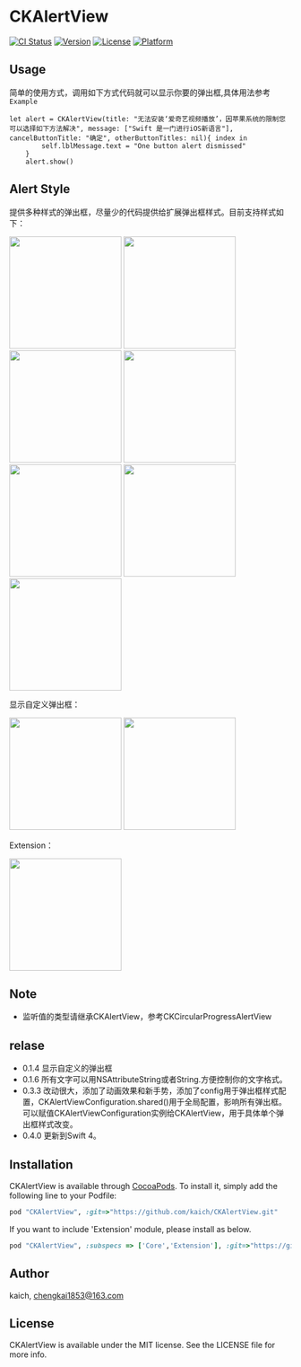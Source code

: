 # CKAlertView

[![CI Status](http://img.shields.io/travis/kaich/CKAlertView.svg?style=flat)](https://travis-ci.org/kaich/CKAlertView)
[![Version](https://img.shields.io/cocoapods/v/CKAlertView.svg?style=flat)](http://cocoapods.org/pods/CKAlertView)
[![License](https://img.shields.io/cocoapods/l/CKAlertView.svg?style=flat)](http://cocoapods.org/pods/CKAlertView)
[![Platform](https://img.shields.io/cocoapods/p/CKAlertView.svg?style=flat)](http://cocoapods.org/pods/CKAlertView)

## Usage

简单的使用方式，调用如下方式代码就可以显示你要的弹出框,具体用法参考`Example`

	let alert = CKAlertView(title: "无法安装‘爱奇艺视频播放’，因苹果系统的限制您可以选择如下方法解决", message: ["Swift 是一门进行iOS新语言"], cancelButtonTitle: "确定", otherButtonTitles: nil){ index in
            self.lblMessage.text = "One button alert dismissed"
        }
        alert.show()


## Alert Style

提供多种样式的弹出框，尽量少的代码提供给扩展弹出框样式。目前支持样式如下：  

<img src="./Screenshot/standard_one.png" width="200">
<img src="./Screenshot/standard_two.png" width="200">
<img src="./Screenshot/standard_multi.png" width="200">
<img src="./Screenshot/body_image.png" width="200">
<img src="./Screenshot/header_image.png" width="200">
<img src="./Screenshot/major_action.png" width="200">
<img src="./Screenshot/blue_cancel.png" width="200">

显示自定义弹出框：		

<img src="./Screenshot/custom_view.png" width="200">

<img src="./Screenshot/text_input.png" width="200">

Extension：   	

<img src="./Screenshot/extension_circular_progress.png" width="200">


## Note

* 监听值的类型请继承CKAlertView，参考CKCircularProgressAlertView

## relase 
* 0.1.4 显示自定义的弹出框
* 0.1.6 所有文字可以用NSAttributeString或者String.方便控制你的文字格式。
* 0.3.3 改动很大，添加了动画效果和新手势，添加了config用于弹出框样式配置，CKAlertViewConfiguration.shared()用于全局配置，影响所有弹出框。可以赋值CKAlertViewConfiguration实例给CKAlertView，用于具体单个弹出框样式改变。
* 0.4.0 更新到Swift 4。

## Installation

CKAlertView is available through [CocoaPods](http://cocoapods.org). To install
it, simply add the following line to your Podfile:

```ruby
pod "CKAlertView", :git=>"https://github.com/kaich/CKAlertView.git"
```
If you want to include 'Extension' module, please install as below.
```ruby
pod "CKAlertView", :subspecs => ['Core','Extension'], :git=>"https://github.com/kaich/CKAlertView.git"
```

## Author

kaich, chengkai1853@163.com

## License

CKAlertView is available under the MIT license. See the LICENSE file for more info.
